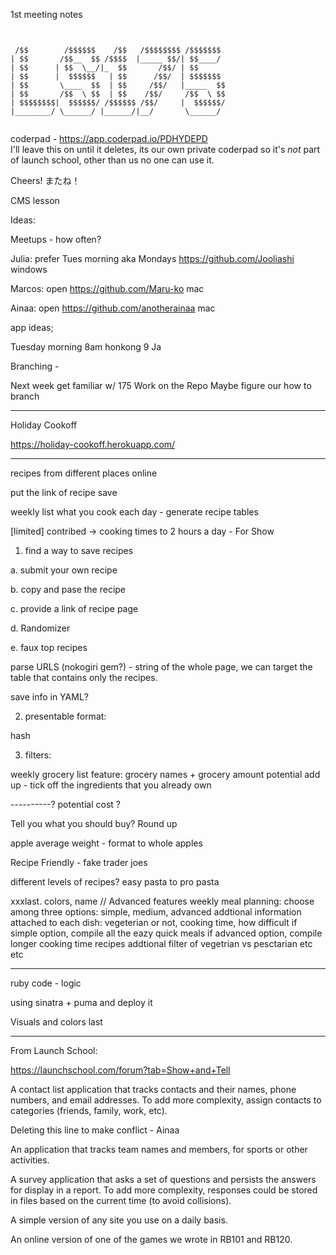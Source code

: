 1st meeting notes

```


 /$$        /$$$$$$    /$$   /$$$$$$$$ /$$$$$$$ 
| $$       /$$__  $$ /$$$$  |_____ $$/| $$____/ 
| $$      | $$  \__/|_  $$       /$$/ | $$      
| $$      |  $$$$$$   | $$      /$$/  | $$$$$$$ 
| $$       \____  $$  | $$     /$$/   |_____  $$
| $$       /$$  \ $$  | $$    /$$/     /$$  \ $$
| $$$$$$$$|  $$$$$$/ /$$$$$$ /$$/     |  $$$$$$/
|________/ \______/ |______/|__/       \______/ 
                                                

```                                             

coderpad - https://app.coderpad.io/PDHYDEPD                                                
I'll leave this on until it deletes, its our own private coderpad so it's *not* part of launch school, other than us no one can use it.

Cheers! またね！
                                                


CMS lesson

Ideas:

Meetups - how often?

Julia: prefer Tues morning aka Mondays https://github.com/Jooliashi windows

Marcos: open  https://github.com/Maru-ko mac

Ainaa: open https://github.com/anotherainaa mac



app ideas; 

Tuesday morning 8am honkong 9 Ja  

Branching - 


Next week get familiar w/ 175
Work on the Repo
Maybe figure our how to branch
_____________________________


Holiday Cookoff

https://holiday-cookoff.herokuapp.com/


____________________________


recipes from different places online

put the link of recipe save

weekly list what you cook each day - generate recipe tables


[limited] contribed -> cooking times to 2 hours a day - For Show

1. find a way to save recipes


a. submit your own recipe

b. copy and pase the recipe

c. provide a link of recipe page

d. Randomizer

e. faux top recipes

parse URLS (nokogiri gem?) - string of the whole page, we can target the table that contains only the recipes. 

save info in YAML? 

2. presentable format:

hash

3. filters:

weekly grocery list feature:
  grocery names + grocery amount 
  potential add up - tick off the ingredients that you already own
 
 
 ----------?  potential cost ?

Tell you what you should buy?  Round up

apple average weight - format to whole apples


Recipe Friendly - fake trader joes

different levels of recipes? easy pasta to pro pasta



xxxlast. colors, name
// Advanced features 
weekly meal planning: choose among three options: simple, medium, advanced
addtional information attached to each dish: vegeterian or not, cooking time, how difficult
if simple option, compile all the eazy quick meals
if advanced option, compile longer cooking time recipes
addtional filter of vegetrian vs pesctarian etc etc


____________________________

ruby code - logic

using sinatra + puma and deploy it


Visuals and colors last

___

From Launch School:


https://launchschool.com/forum?tab=Show+and+Tell


A contact list application that tracks contacts and their names, phone numbers, and email addresses. To add more complexity, assign contacts to categories (friends, family, work, etc).


Deleting this line to make conflict - Ainaa


An application that tracks team names and members, for sports or other activities.

A survey application that asks a set of questions and persists the answers for display in a report. To add more complexity, responses could be stored in files based on the current time (to avoid collisions).

A simple version of any site you use on a daily basis.

An online version of one of the games we wrote in RB101 and RB120.
